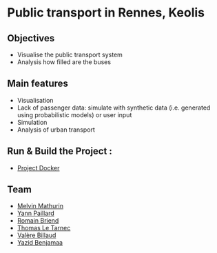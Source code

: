 # Public transport in Rennes, Keolis

## Objectives

- Visualise the public transport system
- Analysis how filled are the buses

## Main features

- Visualisation
- Lack of passenger data: simulate with synthetic data (i.e. generated using
probabilistic models) or user input
- Simulation
- Analysis of urban transport

## Run & Build the Project :

- [Project Docker](https://github.com/ESIR2-PROJET-KEOLIS/global)

## Team

- [Melvin Mathurin](https://github.com/ghost-hikaru)
- [Yann Paillard](https://github.com/Payll)
- [Romain Briend](https://github.com/yami2200)
- [Thomas Le Tarnec](https://github.com/Klemph)
- [Valère Billaud](https://github.com/Marcsept)
- [Yazid Benjamaa](https://github.com/Xacone)